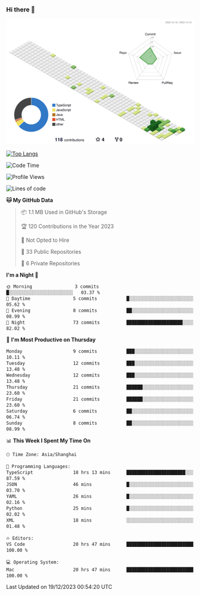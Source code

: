 ### Hi there 👋

![](./profile-3d-contrib/profile-green-animate.svg)

 

[![Top Langs](https://github-readme-stats.vercel.app/api/top-langs/?username=RunnningDogg)](https://github.com/anuraghazra/github-readme-stats)


 

<!--START_SECTION:waka-->
![Code Time](http://img.shields.io/badge/Code%20Time-60%20hrs%2022%20mins-blue)

![Profile Views](http://img.shields.io/badge/Profile%20Views-19-blue)

![Lines of code](https://img.shields.io/badge/From%20Hello%20World%20I%27ve%20Written-211.3%20thousand%20lines%20of%20code-blue)

**🐱 My GitHub Data** 

> 📦 1.1 MB Used in GitHub's Storage 
 > 
> 🏆 120 Contributions in the Year 2023
 > 
> 🚫 Not Opted to Hire
 > 
> 📜 33 Public Repositories 
 > 
> 🔑 6 Private Repositories 
 > 
**I'm a Night 🦉** 

```text
🌞 Morning                3 commits           █░░░░░░░░░░░░░░░░░░░░░░░░   03.37 % 
🌆 Daytime                5 commits           █░░░░░░░░░░░░░░░░░░░░░░░░   05.62 % 
🌃 Evening                8 commits           ██░░░░░░░░░░░░░░░░░░░░░░░   08.99 % 
🌙 Night                  73 commits          █████████████████████░░░░   82.02 % 
```
📅 **I'm Most Productive on Thursday** 

```text
Monday                   9 commits           ███░░░░░░░░░░░░░░░░░░░░░░   10.11 % 
Tuesday                  12 commits          ███░░░░░░░░░░░░░░░░░░░░░░   13.48 % 
Wednesday                12 commits          ███░░░░░░░░░░░░░░░░░░░░░░   13.48 % 
Thursday                 21 commits          ██████░░░░░░░░░░░░░░░░░░░   23.60 % 
Friday                   21 commits          ██████░░░░░░░░░░░░░░░░░░░   23.60 % 
Saturday                 6 commits           ██░░░░░░░░░░░░░░░░░░░░░░░   06.74 % 
Sunday                   8 commits           ██░░░░░░░░░░░░░░░░░░░░░░░   08.99 % 
```


📊 **This Week I Spent My Time On** 

```text
🕑︎ Time Zone: Asia/Shanghai

💬 Programming Languages: 
TypeScript               18 hrs 13 mins      ██████████████████████░░░   87.59 % 
JSON                     46 mins             █░░░░░░░░░░░░░░░░░░░░░░░░   03.70 % 
YAML                     26 mins             █░░░░░░░░░░░░░░░░░░░░░░░░   02.16 % 
Python                   25 mins             █░░░░░░░░░░░░░░░░░░░░░░░░   02.02 % 
XML                      18 mins             ░░░░░░░░░░░░░░░░░░░░░░░░░   01.48 % 

🔥 Editors: 
VS Code                  20 hrs 47 mins      █████████████████████████   100.00 % 

💻 Operating System: 
Mac                      20 hrs 47 mins      █████████████████████████   100.00 % 
```


 Last Updated on 19/12/2023 00:54:20 UTC
<!--END_SECTION:waka-->
